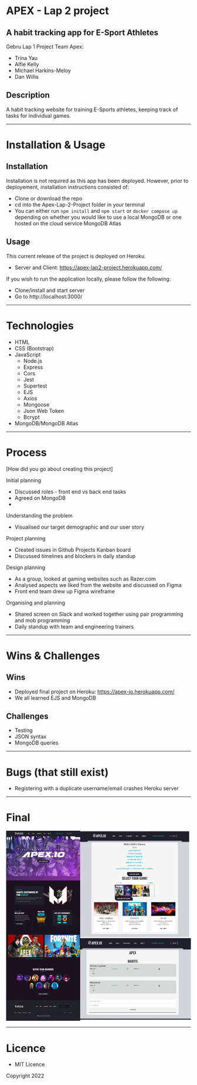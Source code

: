 # APEX - Lap 2 project
## A habit tracking app for E-Sport Athletes

Gebru Lap 1 Project Team Apex:
- Trina Yau
- Alfie Kelly
- Michael Harkins-Meloy
- Dan Willis



## Description 

A habit tracking website for training E-Sports athletes, keeping track of tasks for individual games.


---

# Installation & Usage

## Installation

Installation is not required as this app has been deployed. However, prior to deployement, installation instructions consisted of:

- Clone or download the repo
- cd into the Apex-Lap-2-Project folder in your terminal 
- You can either run `npm install` and `npm start` or `docker compose up` depending on whether you would like to use a local MongoDB or one hosted on the cloud service MongoDB Atlas

## Usage

This current release of the project is deployed on Heroku. 
  - Server and Client: https://apex-lap2-project.herokuapp.com/

If you wish to run the application locally, please follow the following: 
- Clone/install and start server
- Go to http://localhost:3000/
---

# Technologies 

- HTML
- CSS (Bootstrap) 
- JavaScript 
  - Node.js
  - Express
  - Cors
  - Jest 
  - Supertest
  - EJS
  - Axios
  - Mongoose
  - Json Web Token
  - Bcrypt
- MongoDB/MongoDB Atlas
---

# Process

[How did you go about creating this project]

Initial planning
- Discussed roles - front end vs back end tasks
- Agreed on MongoDB
- 

Understanding the problem 
- Visualised our target demographic and our user story

Project planning
- Created issues in Github Projects Kanban board
- Discussed timelines and blockers in daily standup

Design planning 
- As a group, looked at gaming websites such as Razer.com
- Analysed aspects we liked from the website and discussed on Figma
- Front end team drew up Figma wireframe

Organising and planning 
- Shared screen on Slack and worked together using pair programming and mob programming
- Daily standup with team and engineering trainers

---

# Wins & Challenges

## Wins
- Deployed final project on Heroku: https://apex-io.herokuapp.com/
- We all learned EJS and MongoDB

## Challenges
- Testing
- JSON syntax
- MongoDB queries

---

# Bugs (that still exist)
- Registering with a duplicate username/email crashes Heroku server
---
# Final
![Final Apex.io website](/public/images/final.png)


---

# Licence 

- MIT Licence 

Copyright 2022
